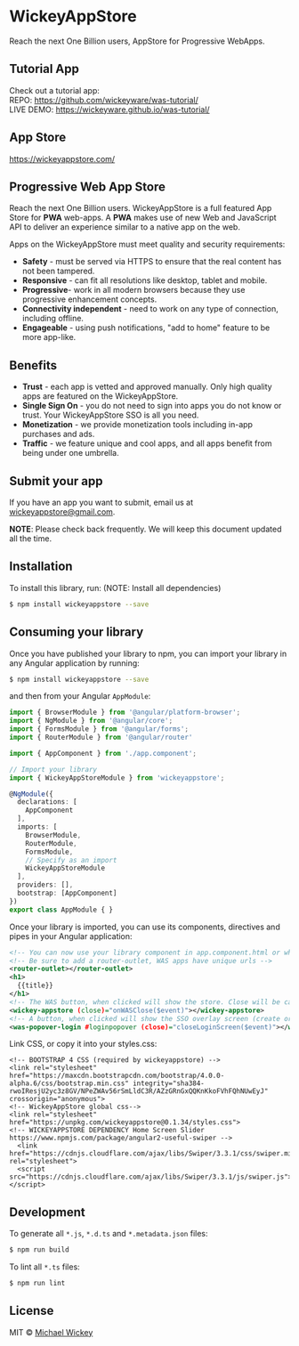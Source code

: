 # WickeyAppStore
Reach the next One Billion users, AppStore for Progressive WebApps.

## Tutorial App
Check out a tutorial app:  
REPO: https://github.com/wickeyware/was-tutorial/  
LIVE DEMO: https://wickeyware.github.io/was-tutorial/

## App Store
https://wickeyappstore.com/

## Progressive Web App Store 
Reach the next One Billion users. WickeyAppStore is a full featured App Store for **PWA** web-apps. A **PWA** makes use of new Web and JavaScript API to deliver an experience similar to a native app on the web.

Apps on the WickeyAppStore must meet quality and security requirements:

* **Safety** - must be served via HTTPS to ensure that the real content has not been tampered.
* **Responsive** - can fit all resolutions like desktop, tablet and mobile.
* **Progressive**- work in all modern browsers because they use progressive enhancement concepts.
* **Connectivity independent** - need to work on any type of connection, including offline.
* **Engageable** - using push notifications, "add to home" feature to be more app-like.

## Benefits

* **Trust** - each app is vetted and approved manually.  Only high quality apps are featured on the WickeyAppStore.
* **Single Sign On** - you do not need to sign into apps you do not know or trust. Your WickeyAppStore SSO is all you need.
* **Monetization** - we provide monetization tools including in-app purchases and ads.
* **Traffic** - we feature unique and cool apps, and all apps benefit from being under one umbrella. 

## Submit your app

If you have an app you want to submit, email us at [wickeyappstore@gmail.com](mailto:wickeyappstore@gmail.com). 

**NOTE**: Please check back frequently. We will keep this document updated all the time.


## Installation

To install this library, run: (NOTE: Install all dependencies)

```bash
$ npm install wickeyappstore --save
```

## Consuming your library

Once you have published your library to npm, you can import your library in any Angular application by running:

```bash
$ npm install wickeyappstore --save
```

and then from your Angular `AppModule`:

```typescript
import { BrowserModule } from '@angular/platform-browser';
import { NgModule } from '@angular/core';
import { FormsModule } from '@angular/forms';
import { RouterModule } from '@angular/router'

import { AppComponent } from './app.component';

// Import your library
import { WickeyAppStoreModule } from 'wickeyappstore';

@NgModule({
  declarations: [
    AppComponent
  ],
  imports: [
    BrowserModule,
    RouterModule,
    FormsModule,
    // Specify as an import
    WickeyAppStoreModule
  ],
  providers: [],
  bootstrap: [AppComponent]
})
export class AppModule { }
```

Once your library is imported, you can use its components, directives and pipes in your Angular application:

```xml
<!-- You can now use your library component in app.component.html or wherever needed -->
<!-- Be sure to add a router-outlet, WAS apps have unique urls -->
<router-outlet></router-outlet>
<h1>
  {{title}}
</h1>
<!-- The WAS button, when clicked will show the store. Close will be called when app store closes-->
<wickey-appstore (close)="onWASClose($event)"></wickey-appstore>
<!-- A button, when clicked will show the SSO overlay screen (create or login to accounts) -->
<was-popover-login #loginpopover (close)="closeLoginScreen($event)"></was-popover-login>
```

Link CSS, or copy it into your styles.css:
```code
<!-- BOOTSTRAP 4 CSS (required by wickeyappstore) -->
<link rel="stylesheet" href="https://maxcdn.bootstrapcdn.com/bootstrap/4.0.0-alpha.6/css/bootstrap.min.css" integrity="sha384-rwoIResjU2yc3z8GV/NPeZWAv56rSmLldC3R/AZzGRnGxQQKnKkoFVhFQhNUwEyJ" crossorigin="anonymous">
<!-- WickeyAppStore global css-->
<link rel="stylesheet" href="https://unpkg.com/wickeyappstore@0.1.34/styles.css">
<!-- WICKEYAPPSTORE DEPENDENCY Home Screen Slider https://www.npmjs.com/package/angular2-useful-swiper -->
  <link href="https://cdnjs.cloudflare.com/ajax/libs/Swiper/3.3.1/css/swiper.min.css" rel="stylesheet">
  <script src="https://cdnjs.cloudflare.com/ajax/libs/Swiper/3.3.1/js/swiper.js"></script>
```

## Development

To generate all `*.js`, `*.d.ts` and `*.metadata.json` files:

```bash
$ npm run build
```

To lint all `*.ts` files:

```bash
$ npm run lint
```

## License

MIT © [Michael Wickey](mailto:wickeym@gmail.com)
